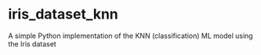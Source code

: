 # iris_dataset_knn
A simple Python implementation of the KNN (classification) ML model using the Iris dataset
